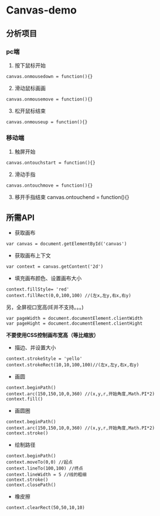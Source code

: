 # Canvas-demo

## 分析项目
### pc端
1. 按下鼠标开始
```
canvas.onmousedown = function(){}
```
2. 滑动鼠标画画
```
canvas.onmousemove = function(){}
```
3. 松开鼠标结束
```
canvas.onmouseup = function(){}
```
### 移动端
1. 触屏开始
```
canvas.ontouchstart = function(){}
```
2. 滑动手指
```
canvas.ontouchmove = function(){}
```
3. 移开手指结束
canvas.ontouchend = function(){}

## 所需API
- 获取画布
```
var canvas = document.getElementById('canvas')
```
- 获取画布上下文
```
var context = canvas.getContent('2d')
```
- 填充画布颜色、设置画布大小
```
context.fillStyle= 'red'
context.fillRect(0,0,100,100) //(左x,左y,右x,右y)
```
另，全屏视口宽高(IE并不支持。。。)
```
var pageWidth = document.documentElement.clientWidth
var pageHight = document.documentElement.clientHight
```
**不要使用CSS控制画布宽高（等比缩放）**
- 描边、并设置大小
```
context.strokeStyle = 'yello'
context.strokeRect(10,10,100,100)//(左x,左y,右x,右y)
```
- 画圆
```
context.beginPath()
context.arc(150,150,10,0,360) //(x,y,r,开始角度,Math.PI*2)
context.fill()
```
- 画圆圈
```
context.beginPath()
context.arc(150,150,10,0,360) //(x,y,r,开始角度,Math.PI*2)
context.stroke()
```
- 绘制路径
```
context.beginPath()
context.moveTo(0,0) //起点
context.lineTo(100,100) //终点
context.lineWidth = 5 //线的粗细
context.stroke()
context.closePath()
```
- 橡皮擦
```
context.clearRect(50,50,10,10)
```
